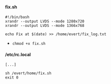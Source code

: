 #### fix.sh
```
#!/bin/bash
xrandr --output LVDS --mode 1280x720
xrandr --output LVDS --mode 1366x768

echo Fix at $(date) >> /home/evert/fix_log.txt
```

- `chmod +x fix.sh`

#### /etc/rc.local
```
[...]

sh /evert/home/fix.sh
exit 0
```
